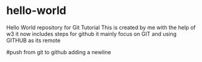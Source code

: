 # hello-world
Hello World repository for Git Tutorial
This is created by me with the help of w3
it now includes steps for github
it mainly focus on GIT and using GITHUB as its remote

#push from git to github
adding a newline

